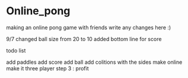 # Online_pong
making an online pong game with friends 
write any changes here :)

9/7 changed ball size from 20 to 10
added bottom line for score 





todo list 

add paddles
add score
add ball
add colitions with the sides
make online 
make it three player 
step 3 : profit 
